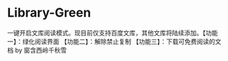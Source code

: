 # Library-Green
一键开启文库阅读模式。现目前仅支持百度文库，其他文库将陆续添加。【功能一】：绿化阅读界面 【功能二】：解除禁止复制 【功能三】：下载可免费阅读的文档 by 窗含西岭千秋雪
